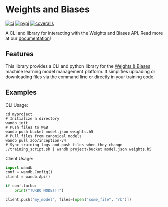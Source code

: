 # Weights and Biases

[![ci](https://circleci.com/gh/wandb/client.svg?style=svg)](https://circleci.com/gh/wandb/client) [![pypi](https://img.shields.io/pypi/v/wandb.svg)](https://pypi.python.org/pypi/wandb) [![coveralls](https://coveralls.io/repos/github/wandb/client/badge.svg?branch=master)](https://coveralls.io/github/wandb/client?branch=master)

A CLI and library for interacting with the Weights and Biases API.  Read more at our [documentation](http://wb-client.readthedocs.io/en/latest)!

## Features

This library provides a CLI and python library for the [Weights & Biases](https://wanbd.ai) machine learning model management platform.  It simplifies uploading or downloading files via the command line or directly in your training code.

## Examples

CLI Usage:

```shell
cd myproject
# Initialize a directory
wandb init
# Push files to W&B
wandb push bucket model.json weights.h5
# Pull files from canonical models
wandb pull zoo/inception-v4
# Sync training logs and push files when they change
./training_script.sh | wandb project/bucket model.json weights.h5
```

Client Usage:

```python
import wandb
conf = wandb.Config()
client = wandb.Api()

if conf.turbo:
    print("TURBO MODE!!!")

client.push("my_model", files=[open("some_file", "rb")])
```



